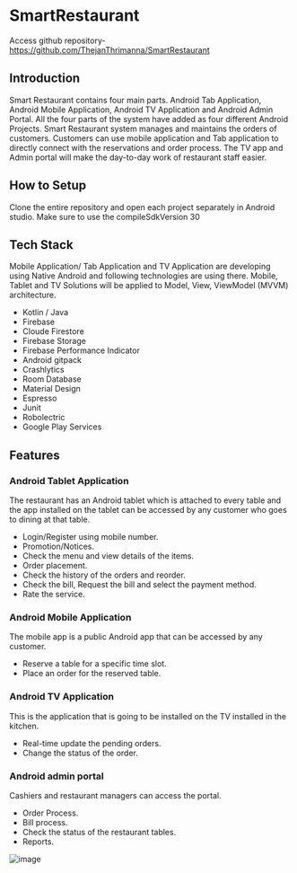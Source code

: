 # SmartRestaurant

Access github repository- https://github.com/ThejanThrimanna/SmartRestaurant

## Introduction 

Smart Restaurant contains four main parts. Android Tab Application, Android Mobile Application, Android TV Application and Android Admin Portal. All the four parts of the system have added as four different Android Projects. Smart Restaurant system manages and maintains the orders of customers. Customers can use mobile application and Tab application to directly connect with the reservations and order process. The TV app and Admin portal will make the day-to-day work of restaurant staff easier.

## How to Setup
Clone the entire repository and open each project separately in Android studio. Make sure to use the compileSdkVersion 30

## Tech Stack

Mobile Application/ Tab Application and TV Application are developing using Native Android and following technologies are using there. Mobile, Tablet and TV Solutions will be applied to Model, View, ViewModel (MVVM) architecture.      
- Kotlin / Java 
- Firebase 
- Cloude Firestore 
- Firebase Storage 
- Firebase Performance Indicator 
- Android gitpack 
- Crashlytics 
- Room Database 
- Material Design 
- Espresso 
- Junit 
- Robolectric 
- Google Play Services 

## Features

### Android Tablet Application 
The restaurant has an Android tablet which is attached to every table and the app installed on the tablet can be accessed by any customer who goes to dining at that table. 
-	Login/Register 	using 	mobile number. 
-	Promotion/Notices. 
-	Check the menu and view details of the items. 
-	Order placement. 
-	Check the history of the orders and reorder. 
-	Check the bill, Request the bill and select the payment method. 
-	Rate the service. 

### Android Mobile Application 
The mobile app is a public Android app that can be accessed by any customer. 	
-	Reserve a table for a specific time slot. 
-	Place an order for the reserved table. 

### Android TV Application 	
This is the application that is going to be installed on the TV installed in the kitchen. 
-	Real-time update the pending orders. 
-	Change the status of the order. 

### Android admin portal 
Cashiers and restaurant managers can access the portal. 	
-	Order Process. 
-	Bill process. 
-	Check the status of the restaurant tables. 
-	Reports. 



![image](https://user-images.githubusercontent.com/25275045/144291421-ebe25ca7-c0fa-47ef-a445-8a64f445ee38.png)




